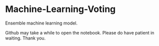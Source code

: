 # Machine-Learning-Voting
Ensemble machine learning model.

Github may take a while to open the notebook. Please do have patient in waiting. Thank you.
